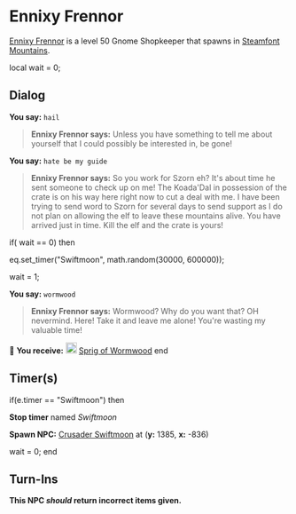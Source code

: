 # Ennixy Frennor



[Ennixy Frennor](/npc/56131) is a level 50 Gnome Shopkeeper that spawns in [Steamfont Mountains](/zone/56).



local wait = 0;



## Dialog

**You say:** `hail`



>**Ennixy Frennor says:** Unless you have something to tell me about yourself that I could possibly be interested in, be gone!

**You say:** `hate be my guide`



>**Ennixy Frennor says:** So you work for Szorn eh? It's about time he sent someone to check up on me! The Koada'Dal in possession of the crate is on his way here right now to cut a deal with me. I have been trying to send word to Szorn for several days to send support as I do not plan on allowing the elf to leave these mountains alive. You have arrived just in time. Kill the elf and the crate is yours!


if( wait == 0) then



eq.set_timer("Swiftmoon", math.random(30000, 600000));



wait = 1;


**You say:** `wormwood`



>**Ennixy Frennor says:** Wormwood? Why do you want that? OH nevermind. Here! Take it and leave me alone! You're wasting my valuable time!


 &#127873; **You receive:**  <img style="background:url(/static/icons/blank_slot.gif);width:20px;height:20px;" src="/static/icons/item_583.png" alt="" /> <a
                                href="/item/10265" data-url="10265" class="tooltip-link link">Sprig of Wormwood</a>
end



## Timer(s)

if(e.timer == "Swiftmoon") then


**Stop timer** named *Swiftmoon*


**Spawn NPC:**  [Crusader Swiftmoon](/npc/56150) at (**y:** 1385, **x:** -836)


wait = 0;
end



## Turn-Ins



**This NPC *should* return incorrect items given.**
